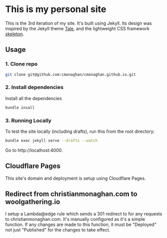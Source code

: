 # This is my personal site

This is the 3rd iteration of my site. It's built using Jekyll. Its design was inspired by the Jekyll theme [Tale](https://github.com/chesterhow/tale), and the lightweight CSS framework [skeleton](http://getskeleton.com/).


## Usage
### 1. Clone repo
```bash
git clone git@github.com:cmonaghan/cmonaghan.github.io.git
```

### 2. Install dependencies

Install all the dependencies
```bash
bundle insall
```

### 3. Running Locally
To test the site locally (including drafts), run this from the root directory:

```bash
bundle exec jekyll serve --drafts --watch
```

Go to http://localhost:4000.


## Cloudflare Pages

This site's domain and deployment is setup using Cloudflare Pages.

## Redirect from christianmonaghan.com to woolgathering.io

I setup a Lambda@edge rule which sends a 301 redirect to for any requests to christianmonaghan.com. It's manually configured as it's a simple function. If any changes are made to this function, it must be "Deployed" not just "Published" for the changes to take effect.

